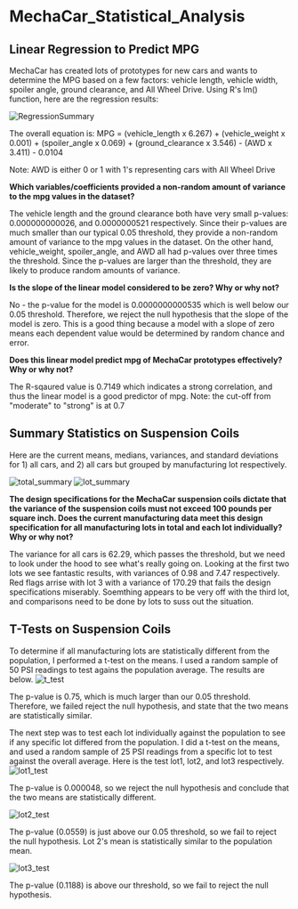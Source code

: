 # MechaCar_Statistical_Analysis

## Linear Regression to Predict MPG
MechaCar has created lots of prototypes for new cars and wants to determine the MPG based on a few factors: vehicle length, vehicle width, spoiler angle, ground clearance, and All Wheel Drive. Using R's lm() function, here are the regression results:

![RegressionSummary](https://user-images.githubusercontent.com/30487641/139344354-02ee42fa-08d3-49f1-9400-82a6aea81ec2.PNG)

The overall equation is: 
MPG = (vehicle_length x 6.267) + (vehicle_weight x 0.001) + (spoiler_angle x 0.069) + (ground_clearance x 3.546) - (AWD x 3.411) - 0.0104

Note: AWD is either 0 or 1 with 1's representing cars with All Wheel Drive


**Which variables/coefficients provided a non-random amount of variance to the mpg values in the dataset?**

The vehicle length and the ground clearance both have very small p-values: 0.000000000026, and 0.0000000521 respectively. Since their p-values are much smaller than our typical 0.05 threshold, they provide a non-random amount of variance to the mpg values in the dataset.
On the other hand, vehicle_weight, spoiler_angle, and AWD all had p-values over three times the threshold. Since the p-values are larger than the threshold, they are likely to produce random amounts of variance.


**Is the slope of the linear model considered to be zero? Why or why not?**

No - the p-value for the model is 0.0000000000535 which is well below our 0.05 threshold. Therefore, we reject the null hypothesis that the slope of the model is zero. This is a good thing because a model with a slope of zero means each dependent value would be determined by random chance and error.


**Does this linear model predict mpg of MechaCar prototypes effectively? Why or why not?**

The R-sqaured value is 0.7149 which indicates a strong correlation, and thus the linear model is a good predictor of mpg. Note: the cut-off from "moderate" to "strong" is at 0.7



## Summary Statistics on Suspension Coils
Here are the current means, medians, variances, and standard deviations for 1) all cars, and 2) all cars but grouped by manufacturing lot respectively.

![total_summary](https://user-images.githubusercontent.com/30487641/139481721-2b5d820c-1443-418c-90ed-a0b33805f1ba.PNG)
![lot_summary](https://user-images.githubusercontent.com/30487641/139481735-743f7d70-9816-404f-b2f0-0691d6f3ef18.PNG)


**The design specifications for the MechaCar suspension coils dictate that the variance of the suspension coils must not exceed 100 pounds per square inch. Does the current manufacturing data meet this design specification for all manufacturing lots in total and each lot individually? Why or why not?**

The variance for all cars is 62.29, which passes the threshold, but we need to look under the hood to see what's really going on. Looking at the first two lots we see fantastic results, with variances of 0.98 and 7.47 respectively. Red flags arrise with lot 3 with a variance of 170.29 that fails the design specifications miserably. Soemthing appears to be very off with the third lot, and comparisons need to be done by lots to suss out the situation.



## T-Tests on Suspension Coils
To determine if all manufacturing lots are statistically different from the population, I performed a t-test on the means. I used a random sample of 50 PSI readings to test agains the population average. The results are below.
![t_test](https://user-images.githubusercontent.com/30487641/139542991-bc4a105b-5130-4070-9019-bb75ce13d965.PNG)

The p-value is 0.75, which is much larger than our 0.05 threshold. Therefore, we failed reject the null hypothesis, and state that the two means are statistically similar. 


The next step was to test each lot individually against the population to see if any specific lot differed from the population. I did a t-test on the means, and used a random sample of 25 PSI readings from a specific lot to test against the overall average. Here is the test lot1, lot2, and lot3 respectively.
![lot1_test](https://user-images.githubusercontent.com/30487641/139543711-7addfc76-4539-4430-a52b-cee4c26a1f44.PNG)

The p-value is 0.000048, so we reject the null hypothesis and conclude that the two means are statistically different.


![lot2_test](https://user-images.githubusercontent.com/30487641/139543769-9a9e57c9-c7e5-4e4b-9649-c4b4585ee977.PNG)

The p-value (0.0559) is just above our 0.05 threshold, so we fail to reject the null hypothesis. Lot 2's mean is statistically similar to the population mean.


![lot3_test](https://user-images.githubusercontent.com/30487641/139546213-3470f30d-0e0a-4727-80ca-fe39c62f9e7f.PNG)

The p-value (0.1188) is above our threshold, so we fail to reject the null hypothesis. 








